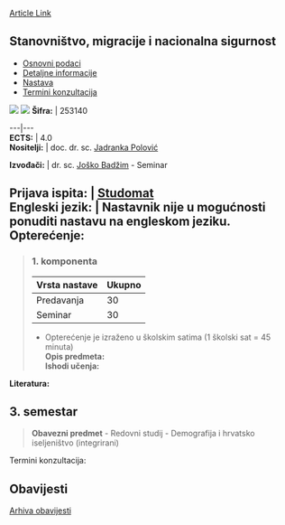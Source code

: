 [Article Link](https://www.fhs.hr/predmet/smns)

## Stanovništvo, migracije i nacionalna sigurnost
  * [Osnovni podaci](https://www.fhs.hr/predmet/smns#v1id-523824_173228_1_0 "Osnovni podaci")
  * [Detaljne informacije](https://www.fhs.hr/predmet/smns#v1id-523824_173228_1_1 "Detaljne informacije")
  * [Nastava](https://www.fhs.hr/predmet/smns#v1id-523824_173228_1_2 "Nastava")
  * [Termini konzultacija](https://www.fhs.hr/predmet/smns#v1id-523824_173228_1_3 "Termini konzultacija")


[![](https://www.fhs.hr/img/flags/gif/hr.gif)](https://www.fhs.hr/predmet/smns) [![](https://www.fhs.hr/img/flags/gif/gb.gif)](https://www.fhs.hr/en/course/pmans)
**Šifra:** |  253140  
  
---|---  
**ECTS:** |  4.0   
**Nositelji:** |  doc. dr. sc. [Jadranka Polović](https://www.fhs.hr/djelatnik/jadranka.polovic)   
  
**Izvođači:** |  dr. sc. [Joško Badžim](https://www.fhs.hr/djelatnik/josko.badzim) - Seminar  
  
**Prijava ispita:** |  [Studomat](http://www.isvu.hr/studomat)  
**Engleski jezik:** |  Nastavnik nije u mogućnosti ponuditi nastavu na engleskom jeziku.   
**Opterećenje:**  
---  
> ### 1. komponenta
> | Vrsta nastave | Ukupno  
> ---|---  
> Predavanja | 30  
> Seminar | 30  
> * Opterećenje je izraženo u školskim satima (1 školski sat = 45 minuta)   
**Opis predmeta:**  
> **Ishodi učenja:**  

  
**Literatura:**  

  
**3. semestar**  
---  
> **Obavezni predmet** - Redovni studij - Demografija i hrvatsko iseljeništvo (integrirani)  
>   
Termini konzultacija: 


## Obavijesti
[Arhiva obavijesti](https://www.fhs.hr/predmet/smns?@=21kz3#news_122717 "Arhiva obavijesti")
